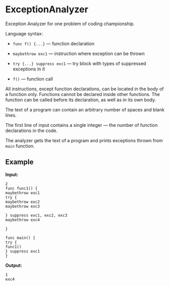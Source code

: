 # ExceptionAnalyzer

Exception Analyzer for one problem of coding championship.

Language syntax:

* ```func f() {...}``` — function declaration

* ```maybethrow exc1``` — instruction where exception can be thrown

* ```try {...} suppress exc1``` — try block with types of suppressed exceptions in it

* ```f()``` — function call

All instructions, except function declarations, can be located in the body of a function only. Functions cannot be declared inside other functions. The function can be called before its declaration, as well as in its own body.

The text of a program can contain an arbitrary number of spaces and blank lines.

The first line of input contains a single integer — the number of function declarations in the code.

The analyzer gets the text of a program and prints exceptions thrown from ```main``` function.

## Example

**Input:**
```
2
func func1() {
maybethrow exc1
try {
maybethrow exc2
maybethrow exc3

} suppress exc1, exc2, exc3
maybethrow exc4

}

func main() {
try {
func1()
} suppress exc1
}
```

**Output:**
```
1
exc4
```
